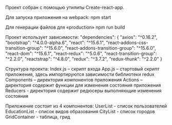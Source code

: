 Проект собран с помощью утилиты Create-react-app.

Для запуска приложения на webpack:
npm start

Для генерации файлов для «production»
npm run build

Проект использует зависимости:
"dependencies": {
    "axios": "^0.16.2",
    "bootstrap": "^4.0.0-alpha.6",
    "react": "^15.6.1",
    "react-addons-css-transition-group": "^15.6.0",
    "react-addons-transition-group": "^15.6.0",
    "react-dom": "^15.6.1",
    "react-redux": "^5.0.6",
    "react-transition-group": "^2.2.0",
    "reactstrap": "^4.8.0",
    "redux": "^3.7.2",
    "redux-thunk": "^2.2.0"
  }

Структура проекта:
Index.js – скрипт входа
App.js – стартовый скрипт приложения, здесь импортируются зависимости библиотеки redux
Components – директория компонентов приложения
Actions – директория  содержит функции для изменения состояния приложения
Reducers - директория  содержит  редюсеры выполняющие изменения состояния

Приложение состоит из 4 компонентов:
UserList - список пользователей
EducationList - список видов образования
CityList - список городов
GridContainer - таблица, грид